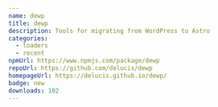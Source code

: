 ```yaml
---
name: dewp
title: dewp
description: Tools for migrating from WordPress to Astro
categories:
  - loaders
  - recent
npmUrl: https://www.npmjs.com/package/dewp
repoUrl: https://github.com/delucis/dewp
homepageUrl: https://delucis.github.io/dewp/
badge: new
downloads: 102
---
```

